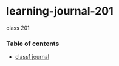 # learning-journal-201
class 201






























### Table of contents

- [class1 journal](journals201/class1.md)